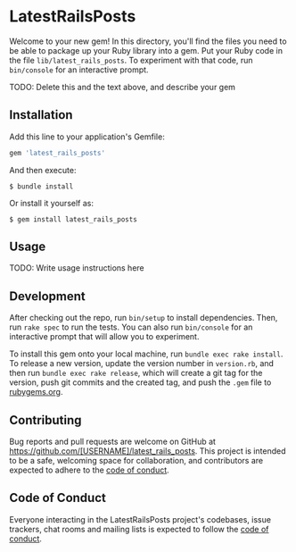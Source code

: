 # LatestRailsPosts

Welcome to your new gem! In this directory, you'll find the files you need to be able to package up your Ruby library into a gem. Put your Ruby code in the file `lib/latest_rails_posts`. To experiment with that code, run `bin/console` for an interactive prompt.

TODO: Delete this and the text above, and describe your gem

## Installation

Add this line to your application's Gemfile:

```ruby
gem 'latest_rails_posts'
```

And then execute:

    $ bundle install

Or install it yourself as:

    $ gem install latest_rails_posts

## Usage

TODO: Write usage instructions here

## Development

After checking out the repo, run `bin/setup` to install dependencies. Then, run `rake spec` to run the tests. You can also run `bin/console` for an interactive prompt that will allow you to experiment.

To install this gem onto your local machine, run `bundle exec rake install`. To release a new version, update the version number in `version.rb`, and then run `bundle exec rake release`, which will create a git tag for the version, push git commits and the created tag, and push the `.gem` file to [rubygems.org](https://rubygems.org).

## Contributing

Bug reports and pull requests are welcome on GitHub at https://github.com/[USERNAME]/latest_rails_posts. This project is intended to be a safe, welcoming space for collaboration, and contributors are expected to adhere to the [code of conduct](https://github.com/[USERNAME]/latest_rails_posts/blob/master/CODE_OF_CONDUCT.md).

## Code of Conduct

Everyone interacting in the LatestRailsPosts project's codebases, issue trackers, chat rooms and mailing lists is expected to follow the [code of conduct](https://github.com/[USERNAME]/latest_rails_posts/blob/master/CODE_OF_CONDUCT.md).
